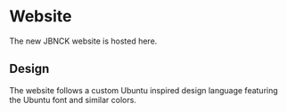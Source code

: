 # Website
The new JBNCK website is hosted here.
## Design
The website follows a custom Ubuntu inspired design language featuring the Ubuntu font and similar colors.